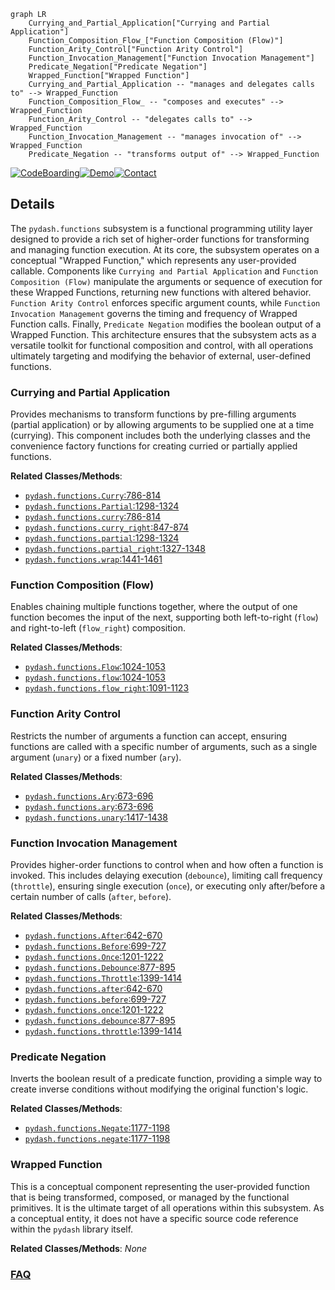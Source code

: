 ```mermaid
graph LR
    Currying_and_Partial_Application["Currying and Partial Application"]
    Function_Composition_Flow_["Function Composition (Flow)"]
    Function_Arity_Control["Function Arity Control"]
    Function_Invocation_Management["Function Invocation Management"]
    Predicate_Negation["Predicate Negation"]
    Wrapped_Function["Wrapped Function"]
    Currying_and_Partial_Application -- "manages and delegates calls to" --> Wrapped_Function
    Function_Composition_Flow_ -- "composes and executes" --> Wrapped_Function
    Function_Arity_Control -- "delegates calls to" --> Wrapped_Function
    Function_Invocation_Management -- "manages invocation of" --> Wrapped_Function
    Predicate_Negation -- "transforms output of" --> Wrapped_Function
```

[![CodeBoarding](https://img.shields.io/badge/Generated%20by-CodeBoarding-9cf?style=flat-square)](https://github.com/CodeBoarding/GeneratedOnBoardings)[![Demo](https://img.shields.io/badge/Try%20our-Demo-blue?style=flat-square)](https://www.codeboarding.org/demo)[![Contact](https://img.shields.io/badge/Contact%20us%20-%20contact@codeboarding.org-lightgrey?style=flat-square)](mailto:contact@codeboarding.org)

## Details

The `pydash.functions` subsystem is a functional programming utility layer designed to provide a rich set of higher-order functions for transforming and managing function execution. At its core, the subsystem operates on a conceptual "Wrapped Function," which represents any user-provided callable. Components like `Currying and Partial Application` and `Function Composition (Flow)` manipulate the arguments or sequence of execution for these Wrapped Functions, returning new functions with altered behavior. `Function Arity Control` enforces specific argument counts, while `Function Invocation Management` governs the timing and frequency of Wrapped Function calls. Finally, `Predicate Negation` modifies the boolean output of a Wrapped Function. This architecture ensures that the subsystem acts as a versatile toolkit for functional composition and control, with all operations ultimately targeting and modifying the behavior of external, user-defined functions.

### Currying and Partial Application
Provides mechanisms to transform functions by pre-filling arguments (partial application) or by allowing arguments to be supplied one at a time (currying). This component includes both the underlying classes and the convenience factory functions for creating curried or partially applied functions.


**Related Classes/Methods**:

- <a href="https://github.com/dgilland/pydash/blob/develop/src/pydash/functions.py#L786-L814" target="_blank" rel="noopener noreferrer">`pydash.functions.Curry`:786-814</a>
- <a href="https://github.com/dgilland/pydash/blob/develop/src/pydash/functions.py#L1298-L1324" target="_blank" rel="noopener noreferrer">`pydash.functions.Partial`:1298-1324</a>
- <a href="https://github.com/dgilland/pydash/blob/develop/src/pydash/functions.py#L786-L814" target="_blank" rel="noopener noreferrer">`pydash.functions.curry`:786-814</a>
- <a href="https://github.com/dgilland/pydash/blob/develop/src/pydash/functions.py#L847-L874" target="_blank" rel="noopener noreferrer">`pydash.functions.curry_right`:847-874</a>
- <a href="https://github.com/dgilland/pydash/blob/develop/src/pydash/functions.py#L1298-L1324" target="_blank" rel="noopener noreferrer">`pydash.functions.partial`:1298-1324</a>
- <a href="https://github.com/dgilland/pydash/blob/develop/src/pydash/functions.py#L1327-L1348" target="_blank" rel="noopener noreferrer">`pydash.functions.partial_right`:1327-1348</a>
- <a href="https://github.com/dgilland/pydash/blob/develop/src/pydash/functions.py#L1441-L1461" target="_blank" rel="noopener noreferrer">`pydash.functions.wrap`:1441-1461</a>


### Function Composition (Flow)
Enables chaining multiple functions together, where the output of one function becomes the input of the next, supporting both left-to-right (`flow`) and right-to-left (`flow_right`) composition.


**Related Classes/Methods**:

- <a href="https://github.com/dgilland/pydash/blob/develop/src/pydash/functions.py#L1024-L1053" target="_blank" rel="noopener noreferrer">`pydash.functions.Flow`:1024-1053</a>
- <a href="https://github.com/dgilland/pydash/blob/develop/src/pydash/functions.py#L1024-L1053" target="_blank" rel="noopener noreferrer">`pydash.functions.flow`:1024-1053</a>
- <a href="https://github.com/dgilland/pydash/blob/develop/src/pydash/functions.py#L1091-L1123" target="_blank" rel="noopener noreferrer">`pydash.functions.flow_right`:1091-1123</a>


### Function Arity Control
Restricts the number of arguments a function can accept, ensuring functions are called with a specific number of arguments, such as a single argument (`unary`) or a fixed number (`ary`).


**Related Classes/Methods**:

- <a href="https://github.com/dgilland/pydash/blob/develop/src/pydash/functions.py#L673-L696" target="_blank" rel="noopener noreferrer">`pydash.functions.Ary`:673-696</a>
- <a href="https://github.com/dgilland/pydash/blob/develop/src/pydash/functions.py#L673-L696" target="_blank" rel="noopener noreferrer">`pydash.functions.ary`:673-696</a>
- <a href="https://github.com/dgilland/pydash/blob/develop/src/pydash/functions.py#L1417-L1438" target="_blank" rel="noopener noreferrer">`pydash.functions.unary`:1417-1438</a>


### Function Invocation Management
Provides higher-order functions to control when and how often a function is invoked. This includes delaying execution (`debounce`), limiting call frequency (`throttle`), ensuring single execution (`once`), or executing only after/before a certain number of calls (`after`, `before`).


**Related Classes/Methods**:

- <a href="https://github.com/dgilland/pydash/blob/develop/src/pydash/functions.py#L642-L670" target="_blank" rel="noopener noreferrer">`pydash.functions.After`:642-670</a>
- <a href="https://github.com/dgilland/pydash/blob/develop/src/pydash/functions.py#L699-L727" target="_blank" rel="noopener noreferrer">`pydash.functions.Before`:699-727</a>
- <a href="https://github.com/dgilland/pydash/blob/develop/src/pydash/functions.py#L1201-L1222" target="_blank" rel="noopener noreferrer">`pydash.functions.Once`:1201-1222</a>
- <a href="https://github.com/dgilland/pydash/blob/develop/src/pydash/functions.py#L877-L895" target="_blank" rel="noopener noreferrer">`pydash.functions.Debounce`:877-895</a>
- <a href="https://github.com/dgilland/pydash/blob/develop/src/pydash/functions.py#L1399-L1414" target="_blank" rel="noopener noreferrer">`pydash.functions.Throttle`:1399-1414</a>
- <a href="https://github.com/dgilland/pydash/blob/develop/src/pydash/functions.py#L642-L670" target="_blank" rel="noopener noreferrer">`pydash.functions.after`:642-670</a>
- <a href="https://github.com/dgilland/pydash/blob/develop/src/pydash/functions.py#L699-L727" target="_blank" rel="noopener noreferrer">`pydash.functions.before`:699-727</a>
- <a href="https://github.com/dgilland/pydash/blob/develop/src/pydash/functions.py#L1201-L1222" target="_blank" rel="noopener noreferrer">`pydash.functions.once`:1201-1222</a>
- <a href="https://github.com/dgilland/pydash/blob/develop/src/pydash/functions.py#L877-L895" target="_blank" rel="noopener noreferrer">`pydash.functions.debounce`:877-895</a>
- <a href="https://github.com/dgilland/pydash/blob/develop/src/pydash/functions.py#L1399-L1414" target="_blank" rel="noopener noreferrer">`pydash.functions.throttle`:1399-1414</a>


### Predicate Negation
Inverts the boolean result of a predicate function, providing a simple way to create inverse conditions without modifying the original function's logic.


**Related Classes/Methods**:

- <a href="https://github.com/dgilland/pydash/blob/develop/src/pydash/functions.py#L1177-L1198" target="_blank" rel="noopener noreferrer">`pydash.functions.Negate`:1177-1198</a>
- <a href="https://github.com/dgilland/pydash/blob/develop/src/pydash/functions.py#L1177-L1198" target="_blank" rel="noopener noreferrer">`pydash.functions.negate`:1177-1198</a>


### Wrapped Function
This is a conceptual component representing the user-provided function that is being transformed, composed, or managed by the functional primitives. It is the ultimate target of all operations within this subsystem. As a conceptual entity, it does not have a specific source code reference within the `pydash` library itself.


**Related Classes/Methods**: _None_



### [FAQ](https://github.com/CodeBoarding/GeneratedOnBoardings/tree/main?tab=readme-ov-file#faq)